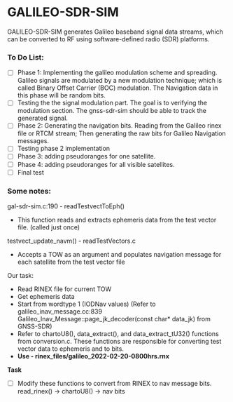 # GALILEO-SDR-SIM

GALILEO-SDR-SIM generates Galileo baseband signal data streams, which can be converted to RF using software-defined radio (SDR) platforms.

### To Do List:
- [ ] Phase 1: Implementing the galileo modulation scheme and spreading. Galileo signals are modulated by a new modulation technique;
which is called Binary Offset Carrier (BOC) modulation. The Navigation data in this phase will be random bits. 
- [ ] Testing the the signal modulation part. The goal is to verifying the modulation section. The gnss-sdr-sim should be able to track the generated signal. 
- [ ] Phase 2: Generating the navigation bits. Reading from the Galileo rinex file or RTCM stream; Then generating the raw bits for Galileo Navigation messages. 
- [ ] Testing phase 2 implementation 
- [ ] Phase 3: adding pseudoranges for one satellite. 
- [ ] Phase 4: adding pseudoranges for all visible satellites.
- [ ] Final test 

### Some notes:

gal-sdr-sim.c:190 - readTestvectToEph()
- This function reads and extracts ephemeris data from the test vector file. (called just once)

testvect_update_navm() - readTestVectors.c
- Accepts a TOW as an argument and populates navigation message for each satellite from the test vector file

Our task:

- Read RINEX file for current TOW
- Get ephemeris data 
- Start from wordtype 1 (IODNav values) (Refer to galileo_inav_message.cc:839 Galileo_Inav_Message::page_jk_decoder(const char* data_jk) from GNSS-SDR)
- Refer to chartoU8(), data_extract(), and data_extract_tU32() functions from conversion.c. These functions are responsible for converting test vector data to ephemeris and to bits. 
- **Use - rinex_files/galileo_2022-02-20-0800hrs.rnx**

**Task**

- [ ] Modify these functions to convert from RINEX to nav message bits. read_rinex() -> chartoU8() -> nav bits 